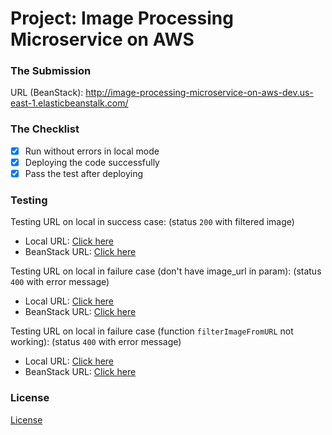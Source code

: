 # Project: Image Processing Microservice on AWS

### The Submission

URL (BeanStack): http://image-processing-microservice-on-aws-dev.us-east-1.elasticbeanstalk.com/

### The Checklist

* [X]  Run without errors in local mode
* [X]  Deploying the code successfully
* [X]  Pass the test after deploying

### Testing

Testing URL on local in success case: (status `200` with filtered image)

* Local URL: [Click here](http://localhost:8082/filteredimage?image_url=https://upload.wikimedia.org/wikipedia/commons/thumb/2/2f/Google_2015_logo.svg/1200px-Google_2015_logo.svg.png)
* BeanStack URL: [Click here](http://image-processing-microservice-on-aws-dev.us-east-1.elasticbeanstalk.com/filteredimage?image_url=https://upload.wikimedia.org/wikipedia/commons/thumb/2/2f/Google_2015_logo.svg/1200px-Google_2015_logo.svg.png)

Testing URL on local in failure case (don't have image_url in param): (status `400` with error message)

* Local URL: [Click here](http://localhost:8082/filteredimage?image_url=)
* BeanStack URL: [Click here](http://image-processing-microservice-on-aws-dev.us-east-1.elasticbeanstalk.com/filteredimage?image_url=)

Testing URL on local in failure case (function `filterImageFromURL` not working):
(status `400` with error message)

* Local URL: [Click here](http://localhost:8082/filteredimage?image_url=https://upload.wikimedia.org/wikipedia/commons/b/bd/Golden_tabby_and_white_kitten_n01.jpg)
* BeanStack URL: [Click here](http://image-processing-microservice-on-aws-dev.us-east-1.elasticbeanstalk.com/filteredimage?image_url=https://upload.wikimedia.org/wikipedia/commons/b/bd/Golden_tabby_and_white_kitten_n01.jpg)

### License

[License](LICENSE.txt)
